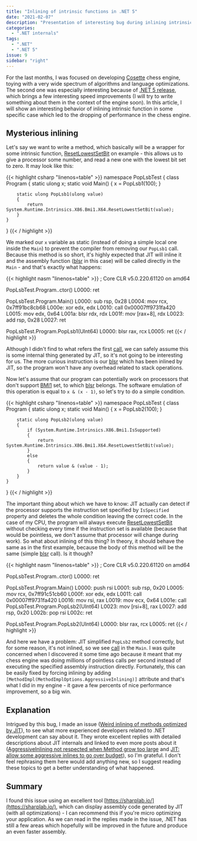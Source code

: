 ```yaml
---
title: "Inlining of intrinsic functions in .NET 5"
date: "2021-02-07"
description: "Presentation of interesting bug during inlining intrinsic functions by JIT in .NET 5."
categories:
  - ".NET internals"
tags:
  - ".NET"
  - ".NET 5"
issue: 9
sidebar: "right"
---
```


For the last months, I was focused on developing [Cosette](https://github.com/Tearth/Cosette) chess engine, toying with a very wide spectrum of algorithms and language optimizations. The second one was especially interesting because of [.NET 5 release](https://docs.microsoft.com/en-us/dotnet/core/dotnet-five), which brings a few interesting speed improvements (I will try to write something about them in the context of the engine soon). In this article, I will show an interesting behavior of inlining intrinsic function in some specific case which led to the dropping of performance in the chess engine.

<!--more-->

## Mysterious inlining

Let's say we want to write a method, which basically will be a wrapper for some intrinsic function, [ResetLowestSetBit](https://docs.microsoft.com/en-us/dotnet/api/system.runtime.intrinsics.x86.bmi1.resetlowestsetbit?view=net-5.0) on example - this allows us to give a processor some number, and read a new one with the lowest bit set to zero. It may look like this:

{{< highlight csharp "linenos=table" >}}
namespace PopLsbTest
{
    class Program
    {
        static ulong x;
        static void Main()
        {
            x = PopLsb1(100);
        }
        
        static ulong PopLsb1(ulong value)
        {
            return System.Runtime.Intrinsics.X86.Bmi1.X64.ResetLowestSetBit(value);
        }
    }
}
{{< / highlight >}}

We marked our `x` variable as static (instead of doing a simple local one inside the `Main`) to prevent the compiler from removing our `PopLsb1` call. Because this method is so short, it's highly expected that JIT will inline it and the assembly function ([blsr](https://www.felixcloutier.com/x86/blsr) in this case) will be called directly in the `Main` - and that's exactly what happens:

{{< highlight nasm "linenos=table" >}}
; Core CLR v5.0.220.61120 on amd64

PopLsbTest.Program..ctor()
    L0000: ret

PopLsbTest.Program.Main()
    L0000: sub rsp, 0x28
    L0004: mov rcx, 0x7ff91bc8cb68
    L000e: xor edx, edx
    L0010: call 0x00007ff9731fa420
    L0015: mov edx, 0x64
    L001a: blsr rdx, rdx
    L001f: mov [rax+8], rdx
    L0023: add rsp, 0x28
    L0027: ret

PopLsbTest.Program.PopLsb1(UInt64)
    L0000: blsr rax, rcx
    L0005: ret
{{< / highlight >}}

Although I didn't find to what refers the first [call](https://www.felixcloutier.com/x86/call), we can safely assume this is some internal thing generated by JIT, so it's not going to be interesting for us. The more curious instruction is our [blsr](https://www.felixcloutier.com/x86/blsr) which has been inlined by JIT, so the program won't have any overhead related to stack operations.

Now let's assume that our program can potentially work on processors that don't support [BMI1](https://en.wikipedia.org/wiki/Bit_manipulation_instruction_set#BMI1_(Bit_Manipulation_Instruction_Set_1)) set, to which [blsr](https://www.felixcloutier.com/x86/blsr) belongs. The software emulation of this operation is equal to `x & (x - 1)`, so let's try to do a simple condition.

{{< highlight csharp "linenos=table" >}}
namespace PopLsbTest
{
    class Program
    {
        static ulong x;
        static void Main()
        {
            x = PopLsb2(100);
        }
        
        static ulong PopLsb2(ulong value)
        {
            if (System.Runtime.Intrinsics.X86.Bmi1.IsSupported)
            {
                return System.Runtime.Intrinsics.X86.Bmi1.X64.ResetLowestSetBit(value);
            }
            else
            {
                return value & (value - 1);
            }
        }
    }
}
{{< / highlight >}}

The important thing about which we have to know: JIT actually can detect if the processor supports the instruction set specified by `IsSpecified` property and deletes the whole condition leaving the correct code. In the case of my CPU, the program will always execute [ResetLowestSetBit](https://docs.microsoft.com/en-us/dotnet/api/system.runtime.intrinsics.x86.bmi1.resetlowestsetbit?view=net-5.0) without checking every time if the instruction set is available (because that would be pointless, we don't assume that processor will change during work). So what about inlining of this thing? In theory, it should behave the same as in the first example, because the body of this method will be the same (simple [blsr](https://www.felixcloutier.com/x86/blsr) call). Is it though?

{{< highlight nasm "linenos=table" >}}
; Core CLR v5.0.220.61120 on amd64

PopLsbTest.Program..ctor()
    L0000: ret

PopLsbTest.Program.Main()
    L0000: push rsi
    L0001: sub rsp, 0x20
    L0005: mov rcx, 0x7ff91c51cb60
    L000f: xor edx, edx
    L0011: call 0x00007ff9731fa420
    L0016: mov rsi, rax
    L0019: mov ecx, 0x64
    L001e: call PopLsbTest.Program.PopLsb2(UInt64)
    L0023: mov [rsi+8], rax
    L0027: add rsp, 0x20
    L002b: pop rsi
    L002c: ret

PopLsbTest.Program.PopLsb2(UInt64)
    L0000: blsr rax, rcx
    L0005: ret
{{< / highlight >}}

And here we have a problem: JIT simplified `PopLsb2` method correctly, but for some reason, it's not inlined, so we see [call](https://www.felixcloutier.com/x86/call) in the `Main`. I was quite concerned when I discovered it some time ago because it meant that my chess engine was doing millions of pointless calls per second instead of executing the specified assembly instruction directly. Fortunately, this can be easily fixed by forcing inlining by adding `[MethodImpl(MethodImplOptions.AggressiveInlining)]` attribute and that's what I did in my engine - it gave a few percents of nice performance improvement, so a big win.

## Explanation

Intrigued by this bug, I made an issue ([Weird inlining of methods optimized by JIT](https://github.com/dotnet/runtime/issues/47434)), to see what more experienced developers related to .NET development can say about it. They wrote excellent replies with detailed descriptions about JIT internals and linked to even more posts about it ([AggressiveInlining not respected when Method grow too large](https://github.com/dotnet/runtime/issues/41692#issuecomment-685192193) and [JIT: allow some aggressive inlines to go over budget](https://github.com/dotnet/runtime/pull/38163)), so I'm grateful. I don't feel rephrasing them here would add anything new, so I suggest reading these topics to get a better understanding of what happened.

## Summary

I found this issue using an excellent tool [https://sharplab.io/](https://sharplab.io/), which can display assembly code generated by JIT (with all optimizations) - I can recommend this if you're micro optimizing your application. As we can read in the replies made in the issue, .NET has still a few areas which hopefully will be improved in the future and produce an even faster assembly.